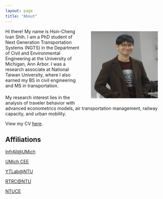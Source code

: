 ```yaml
---
layout: page
title: "About"
---
```



<img align="right" width="210" height="210" src="/images/IvanShih_headshot.png" style="vertical-align:middle;margin: 8px 25px">


<div style="margin-bottom: 20px">
    <p>Hi there! My name is Hsin-Cheng Ivan Shih. I am a PhD student of Next Generation Transportation Systems (NGTS) in the Department of Civil and Environmental Engineering at the University of Michigan, Ann Arbor. I was a research associate at National Taiwan University, where I also earned my BS in civil engineering and MS in transportation.</p>
</div>

<div>
    <p>My research interest lies in the analysis of traveler behavior with advanced econometrics models, air transportation management, railway capacity, and urban mobility.</p>
</div>


View my CV [here](https://drive.google.com/file/d/1f2a6233Y8IITJ1pN_CWv4XyNiC1P9Cz9/view?usp=share_link).





## Affiliations

[InfrAll@UMich](https://infrall.engin.umich.edu)

[UMich CEE](https://cee.engin.umich.edu)

[YTLab@NTU](https://ytlabntu.github.io)

[RTRC@NTU](https://www.ce.ntu.edu.tw/railway/English/english.htm)

[NTUCE](https://www.ce.ntu.edu.tw)
